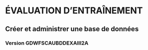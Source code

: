 # ÉVALUATION D’ENTRAÎNEMENT
## Créer et administrer une base de données
### Version GDWFSCAUBDDEXAIII2A



